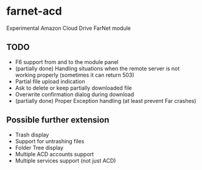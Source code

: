 # farnet-acd
Experimental Amazon Cloud Drive FarNet module

## TODO
* F6 support from and to the module panel
* (partially done) Handling situations when the remote server is not working properly (sometimes it can return 503)
* Partial file upload indication
* Ask to delete or keep partially downloaded file
* Overwrite confirmation dialog during download
* (partially done) Proper Exception handling (at least prevent Far crashes)

## Possible further extension
* Trash display
* Support for untrashing files
* Folder Tree display
* Multiple ACD accounts support
* Multiple services support (not just ACD)
